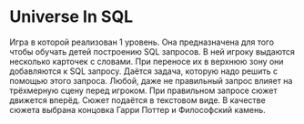 # Universe In SQL

Игра в которой реализован 1 уровень. Она предназначена для того чтобы обучать детей построению SQL запросов.
В ней игроку выдаются несколько карточек с словами. При переносе их в верхнюю зону они добавляются к SQL запросу. Даётся задача, которую надо решить с помощью этого запроса. 
Любой, даже не правильный запрос влияет на трёхмерную сцену перед игроком. 
При правильном запросе сюжет движется вперёд. Сюжет подаётся в текстовом виде. В качестве сюжета выбрана концовка Гарри Поттер и Философский камень.
